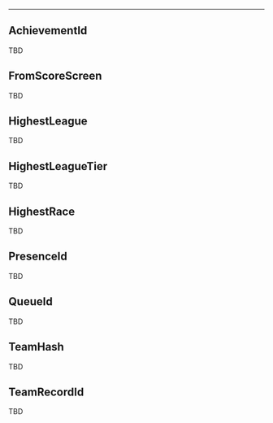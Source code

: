 ___

## AchievementId

TBD

## FromScoreScreen

TBD

## HighestLeague

TBD

## HighestLeagueTier

TBD

## HighestRace

TBD

## PresenceId

TBD

## QueueId

TBD

## TeamHash

TBD

## TeamRecordId

TBD
